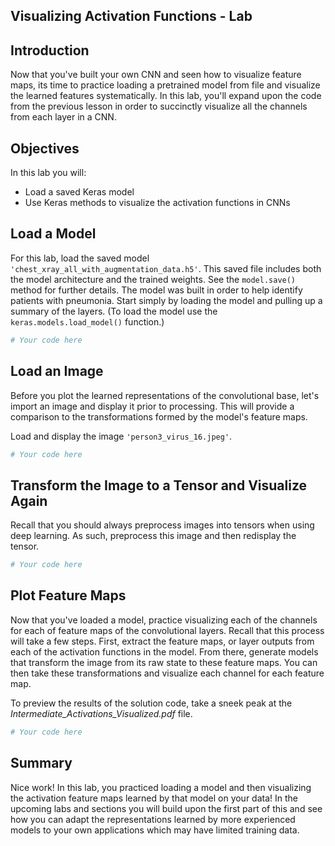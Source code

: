 
## Visualizing Activation Functions - Lab

## Introduction

Now that you've built your own CNN and seen how to visualize feature maps, its time to practice loading a pretrained model from file and visualize the learned features systematically. In this lab, you'll expand upon the code from the previous lesson in order to succinctly visualize all the channels from each layer in a CNN.

## Objectives

In this lab you will: 

- Load a saved Keras model 
- Use Keras methods to visualize the activation functions in CNNs 

## Load a Model  

For this lab, load the saved model `'chest_xray_all_with_augmentation_data.h5'`. This saved file includes both the model architecture and the trained weights. See the `model.save()` method for further details. The model was built in order to help identify patients with pneumonia. Start simply by loading the model and pulling up a summary of the layers. (To load the model use the `keras.models.load_model()` function.) 


```python
# Your code here
```

## Load an Image

Before you plot the learned representations of the convolutional base, let's import an image and display it prior to processing. This will provide a comparison to the transformations formed by the model's feature maps.   

Load and display the image `'person3_virus_16.jpeg'`.


```python
# Your code here
```

## Transform the Image to a Tensor and Visualize Again

Recall that you should always preprocess images into tensors when using deep learning. As such, preprocess this image and then redisplay the tensor.


```python
# Your code here
```

## Plot Feature Maps

Now that you've loaded a model, practice visualizing each of the channels for each of feature maps of the convolutional layers. Recall that this process will take a few steps. First, extract the feature maps, or layer outputs from each of the activation functions in the model. From there, generate models that transform the image from its raw state to these feature maps. You can then take these transformations and visualize each channel for each feature map.  

To preview the results of the solution code, take a sneek peak at the *Intermediate_Activations_Visualized.pdf* file.


```python
# Your code here
```

## Summary

Nice work! In this lab, you practiced loading a model and then visualizing the activation feature maps learned by that model on your data! In the upcoming labs and sections you will build upon the first part of this and see how you can adapt the representations learned by more experienced models to your own applications which may have limited training data.
